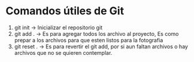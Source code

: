 # Comandos útiles de Git
1. git init             -> Inicializar el repositorio git
2. git add .            -> Es para agregar todos los archivo al proyecto, Es como prepar a los archivos para que esten listos para la fotografia
3. git reset .          -> Es para revertir el git add, por si aun faltan archivos o hay archivos que no se quieren contemplar.